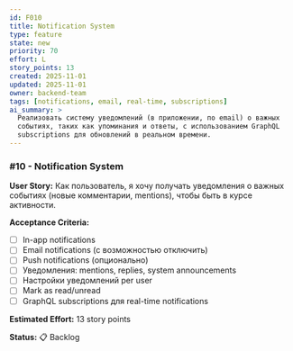 ```yaml
---
id: F010
title: Notification System
type: feature
state: new
priority: 70
effort: L
story_points: 13
created: 2025-11-01
updated: 2025-11-01
owner: backend-team
tags: [notifications, email, real-time, subscriptions]
ai_summary: >
  Реализовать систему уведомлений (в приложении, по email) о важных
  событиях, таких как упоминания и ответы, с использованием GraphQL
  subscriptions для обновлений в реальном времени.
---
```


### #10 - Notification System

**User Story:**
Как пользователь, я хочу получать уведомления о важных событиях (новые комментарии, mentions), чтобы быть в курсе активности.

**Acceptance Criteria:**
- [ ] In-app notifications
- [ ] Email notifications (с возможностью отключить)
- [ ] Push notifications (опционально)
- [ ] Уведомления: mentions, replies, system announcements
- [ ] Настройки уведомлений per user
- [ ] Mark as read/unread
- [ ] GraphQL subscriptions для real-time notifications

**Estimated Effort:** 13 story points

**Status:** 📋 Backlog